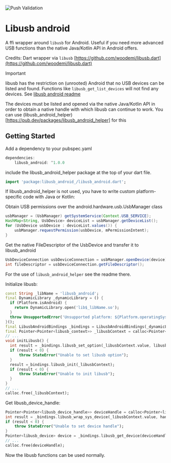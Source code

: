 ![Push Validation](https://github.com/scavanger/libusb_android/actions/workflows/dart.yml/badge.svg)
# Libusb android

A ffi wrapper around `libusb` for Android.
Useful if you need more advanced USB functions than the native Java/Kotlin API in Android offers.

Credits:
Dart wrapper via `libusb` [https://github.com/woodemi/libusb.dart](https://github.com/woodemi/libusb.dart)

> [!IMPORTANT]
> libusb has the restriction on (unrooted) Android that no USB devices can be listed and found.
> Functions like `libusb_get_list_devices` will not find any devices. 
> See [libusb android readme](https://github.com/libusb/libusb/blob/master/android/README)

The devices must be listed and opened via the native Java/Kotlin API in order to obtain a native handle with which libusb can continue to work. 
You can use (libusb_android_helper)[https://pub.dev/packages/libusb_android_helper] for this 

## Getting Started

Add a dependency to your pubspec.yaml

```dart
dependencies:
	libusb_android: ^1.0.0
```

include the libusb_android_helper package at the top of your dart file.

```dart
import 'package:libusb_android_/libusb_android.dart';
```

If libusb_android_helper is not used, you have to write custom platform-specific code with Java or Kotlin:

Obtain USB permissions over the android.hardware.usb.UsbManager class
```java
usbManager = (UsbManager) getSystemService(Context.USB_SERVICE);
HashMap<String, UsbDevice> deviceList = usbManager.getDeviceList();
for (UsbDevice usbDevice : deviceList.values()) {
    usbManager.requestPermission(usbDevice, mPermissionIntent);
}
```

Get the native FileDescriptor of the UsbDevice and transfer it to libusb_android
```java
UsbDeviceConnection usbDeviceConnection = usbManager.openDevice(device);
int fileDescriptor = usbDeviceConnection.getFileDescriptor();
```

For the use of `libusb_android_helper` see the readme there.

Initialize libusb:
```dart
const String _libName = 'libusb_android';
final DynamicLibrary _dynamicLibrary = () {
  if (Platform.isAndroid) {
    return DynamicLibrary.open('lib$_libName.so');
  }
  throw UnsupportedError('Unsupported platform: ${Platform.operatingSystem}');
}();
final LibusbAndroidBindings _bindings = LibusbAndroidBindings(_dynamicLibrary);
final Pointer<Pointer<libusb_context>> _libusbContext = calloc<Pointer<libusb_context>>();
// ...
void initLibusb() {
  int result = _bindings.libusb_set_option(_libusbContext.value, libusb_option.LIBUSB_OPTION_NO_DEVICE_DISCOVERY);
  if (result < 0) {
      throw StateError("Unable to set libusb option");
  }
  result =_bindings.libusb_init(_libusbContext);
  if (result < 0) {
      throw StateError("Unable to init libusb");
  }
}
// ...
calloc.free(_libusbContext);
```

Get libusb_device_handle:
```dart
Pointer<Pointer<libusb_device_handle>> deviceHandle = calloc<Pointer<libusb_device_handle>>();
int result = _bindings.libusb_wrap_sys_device(_libusbContext.value, handle_from_native_android_api, deviceHandle);
if (result < 0) {
    throw StateError("Unable to set device handle");
}
Pointer<libusb_device> device = _bindings.libusb_get_device(deviceHandle.value);
// ...
calloc.free(deviceHandle);
```

Now the libusb functions can be used normally.
